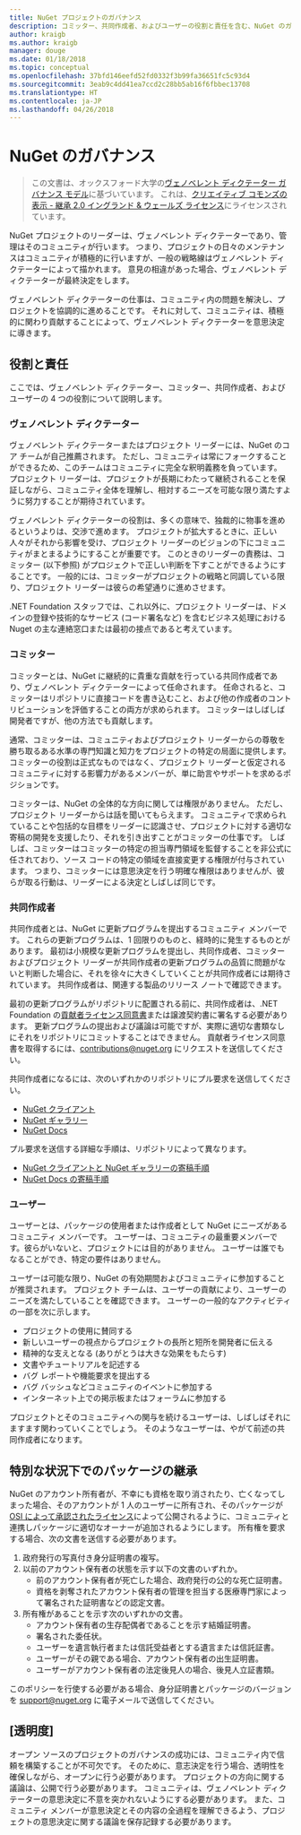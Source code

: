 ```yaml
---
title: NuGet プロジェクトのガバナンス
description: コミッター、共同作成者、およびユーザーの役割と責任を含む、NuGet のガバナンス モデル。
author: kraigb
ms.author: kraigb
manager: douge
ms.date: 01/18/2018
ms.topic: conceptual
ms.openlocfilehash: 37bfd146eefd52fd0332f3b99fa36651fc5c93d4
ms.sourcegitcommit: 3eab9c4dd41ea7ccd2c28bb5ab16f6fbbec13708
ms.translationtype: HT
ms.contentlocale: ja-JP
ms.lasthandoff: 04/26/2018
---
```

# <a name="nuget-governance"></a>NuGet のガバナンス

> この文書は、オックスフォード大学の[ヴェノベレント ディクテーター ガバナンス モデル](http://www.oss-watch.ac.uk/resources/benevolentdictatorgovernancemodel)に基づいています。 これは、[クリエイティブ コモンズの表示 - 継承 2.0 イングランド & ウェールズ ライセンス](http://creativecommons.org/licenses/by-sa/2.0/uk/)にライセンスされています。

NuGet プロジェクトのリーダーは、ヴェノベレント ディクテーターであり、管理はそのコミュニティが行います。 つまり、プロジェクトの日々のメンテナンスはコミュニティが積極的に行いますが、一般の戦略線はヴェノベレント ディクテーターによって描かれます。 意見の相違があった場合、ヴェノベレント ディクテーターが最終決定をします。

ヴェノベレント ディクテーターの仕事は、コミュニティ内の問題を解決し、プロジェクトを協調的に進めることです。 それに対して、コミュニティは、積極的に関わり貢献することによって、ヴェノベレント ディクテーターを意思決定に導きます。

## <a name="roles-and-responsibilities"></a>役割と責任

ここでは、ヴェノベレント ディクテーター、コミッター、共同作成者、およびユーザーの 4 つの役割について説明します。

### <a name="benevolent-dictator"></a>ヴェノベレント ディクテーター

ヴェノベレント ディクテーターまたはプロジェクト リーダーには、NuGet のコア チームが自己推薦されます。 ただし、コミュニティは常にフォークすることができるため、このチームはコミュニティに完全な釈明義務を負っています。 プロジェクト リーダーは、プロジェクトが長期にわたって継続されることを保証しながら、コミュニティ全体を理解し、相対するニーズを可能な限り満たすように努力することが期待されています。

ヴェノベレント ディクテーターの役割は、多くの意味で、独裁的に物事を進めるというよりは、交渉で進めます。 プロジェクトが拡大するときに、正しい人々がそれから影響を受け、プロジェクト リーダーのビジョンの下にコミュニティがまとまるようにすることが重要です。 このときのリーダーの責務は、コミッター (以下参照) がプロジェクトで正しい判断を下すことができるようにすることです。 一般的には、コミッターがプロジェクトの戦略と同調している限り、プロジェクト リーダーは彼らの希望通りに進めさせます。

.NET Foundation スタッフでは、これ以外に、プロジェクト リーダーは、ドメインの登録や技術的なサービス (コード署名など) を含むビジネス処理における Nuget の主な連絡窓口または最初の接点であると考えています。

### <a name="committers"></a>コミッター

コミッターとは、NuGet に継続的に貴重な貢献を行っている共同作成者であり、ヴェノベレント ディクテーターによって任命されます。 任命されると、コミッターはリポジトリに直接コードを書き込むこと、および他の作成者のコントリビューションを評価することの両方が求められます。 コミッターはしばしば開発者ですが、他の方法でも貢献します。

通常、コミッターは、コミュニティおよびプロジェクト リーダーからの尊敬を勝ち取るある水準の専門知識と知力をプロジェクトの特定の局面に提供します。 コミッターの役割は正式なものではなく、プロジェクト リーダーと仮定されるコミュニティに対する影響力があるメンバーが、単に助言やサポートを求めるポジションです。

コミッターは、NuGet の全体的な方向に関しては権限がありません。 ただし、プロジェクト リーダーからは話を聞いてもらえます。 コミュニティで求められていることや包括的な目標をリーダーに認識させ、プロジェクトに対する適切な寄稿の開発を支援したり、それを引き出すことがコミッターの仕事です。 しばしば、コミッターはコミッターの特定の担当専門領域を監督することを非公式に任されており、ソース コードの特定の領域を直接変更する権限が付与されています。 つまり、コミッターには意思決定を行う明確な権限はありませんが、彼らが取る行動は、リーダーによる決定としばしば同じです。

### <a name="contributors"></a>共同作成者

共同作成者とは、NuGet に更新プログラムを提出するコミュニティ メンバーです。 これらの更新プログラムは、1 回限りのものと、経時的に発生するものとがあります。 最初は小規模な更新プログラムを提出し、共同作成者、コミッターおよびプロジェクト リーダーが共同作成者の更新プログラムの品質に問題がないと判断した場合に、それを徐々に大きくしていくことが共同作成者には期待されています。 共同作成者は、関連する製品のリリース ノートで確認できます。

最初の更新プログラムがリポジトリに配置される前に、共同作成者は、.NET Foundation の[貢献者ライセンス同意書](http://en.wikipedia.org/wiki/Contributor_License_Agreement)または譲渡契約書に署名する必要があります。 更新プログラムの提出および議論は可能ですが、実際に適切な書類なしにそれをリポジトリにコミットすることはできません。 貢献者ライセンス同意書を取得するには、[contributions@nuget.org](mailto:contributions@nuget.org) にリクエストを送信してください。

共同作成者になるには、次のいずれかのリポジトリにプル要求を送信してください。

- [NuGet クライアント](https://github.com/NuGet/NuGet.Client)
- [NuGet ギャラリー](https://github.com/nuget/nugetgallery)
- [NuGet Docs](https://github.com/nuget/nugetdocs)

プル要求を送信する詳細な手順は、リポジトリによって異なります。

- [NuGet クライアントと NuGet ギャラリーの寄稿手順](https://github.com/NuGet/Home/wiki/Contributing-to-NuGet)
- [NuGet Docs の寄稿手順](https://github.com/NuGet/NuGetDocs/wiki/Contributing-to-NuGet-Documentation)

### <a name="users"></a>ユーザー

ユーザーとは、パッケージの使用者または作成者として NuGet にニーズがあるコミュニティ メンバーです。 ユーザーは、コミュニティの最重要メンバーです。彼らがいないと、プロジェクトには目的がありません。 ユーザーは誰でもなることができ、特定の要件はありません。

ユーザーは可能な限り、NuGet の有効期間およびコミュニティに参加することが推奨されます。 プロジェクト チームは、ユーザーの貢献により、ユーザーのニーズを満たしていることを確認できます。 ユーザーの一般的なアクティビティの一部を次に示します。

- プロジェクトの使用に賛同する
- 新しいユーザーの視点からプロジェクトの長所と短所を開発者に伝える
- 精神的な支えとなる (ありがとうは大きな効果をもたらす)
- 文書やチュートリアルを記述する
- バグ レポートや機能要求を提出する
- バグ バッシュなどコミュニティのイベントに参加する
- インターネット上での掲示板またはフォーラムに参加する

プロジェクトとそのコミュニティへの関与を続けるユーザーは、しばしばそれにますます関わっていくことでしょう。 そのようなユーザーは、やがて前述の共同作成者になります。

## <a name="package-succession-under-special-circumstances"></a>特別な状況下でのパッケージの継承

NuGet のアカウント所有者が、不幸にも資格を取り消されたり、亡くなってしまった場合、そのアカウントが 1 人のユーザーに所有され、そのパッケージが [OSI によって承認されたライセンス](https://opensource.org/licenses/alphabetical)によって公開されるように、コミュニティと連携しパッケージに適切なオーナーが追加されるようにします。 所有権を要求する場合、次の文書を送信する必要があります。

1. 政府発行の写真付き身分証明書の複写。
1. 以前のアカウント保有者の状態を示す以下の文書のいずれか。 
    - 前のアカウント保有者が死亡した場合、政府発行の公的な死亡証明書。
    - 資格を剥奪されたアカウント保有者の管理を担当する医療専門家によって署名された証明書などの認定文書。
1. 所有権があることを示す次のいずれかの文書。 
    - アカウント保有者の生存配偶者であることを示す結婚証明書。
    - 署名された委任状。
    - ユーザーを遺言執行者または信託受益者とする遺言または信託証書。
    - ユーザーがその親である場合、アカウント保有者の出生証明書。
    - ユーザーがアカウント保有者の法定後見人の場合、後見人立証書類。

このポリシーを行使する必要がある場合、身分証明書とパッケージのバージョンを [support@nuget.org](mailto:support@nuget.org) に電子メールで送信してください。

## <a name="transparency"></a>[透明度]

オープン ソースのプロジェクトのガバナンスの成功には、コミュニティ内で信頼を構築することが不可欠です。 そのために、意志決定を行う場合、透明性を確保しながら、オープンに行う必要があります。 プロジェクトの方向に関する議論は、公開で行う必要があります。 コミュニティは、ヴェノベレント ディクテーターの意思決定に不意を突かれないようにする必要があります。 また、コミュニティ メンバーが意思決定とその内容の全過程を理解できるよう、プロジェクトの意思決定に関する議論を保存記録する必要があります。
